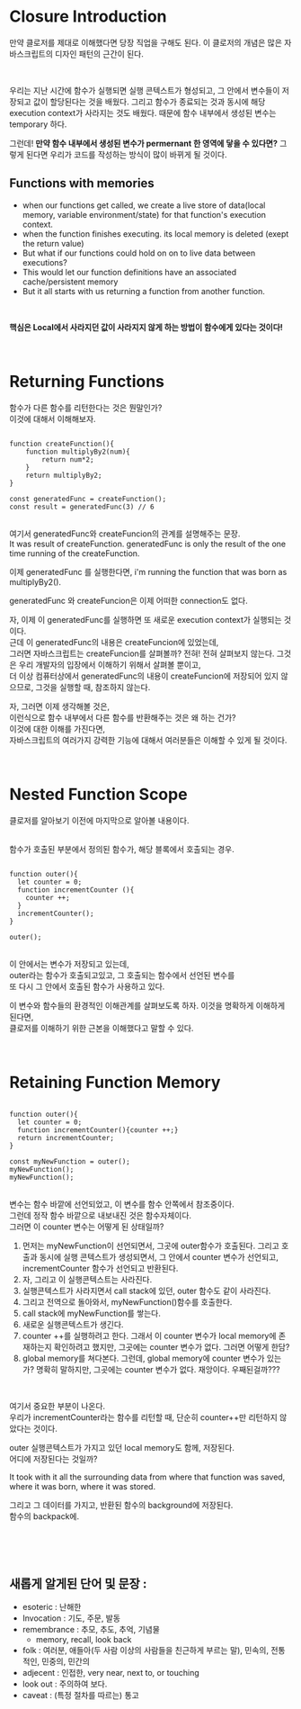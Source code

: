 # Closure Introduction

만약 클로저를 제대로 이해했다면 당장 직업을 구해도 된다.
이 클로저의 개념은 많은 자바스크립트의 디자인 패턴의 근간이 된다.

<br>

우리는 지난 시간에 함수가 실행되면 실행 콘텍스트가 형성되고,
그 안에서 변수들이 저장되고 값이 할당된다는 것을 배웠다.
그리고 함수가 종료되는 것과 동시에 해당 execution context가 사라지는 것도 배웠다.
때문에 함수 내부에서 생성된 변수는 temporary 하다.

그런데!
**만약 함수 내부에서 생성된 변수가 permernant 한 영역에 닿을 수 있다면?**
그렇게 된다면 우리가 코드를 작성하는 방식이 많이 바뀌게 될 것이다.

## Functions with memories

- when our functions get called, we create a live store of data(local memory, variable environment/state) for that function's execution context.
- when the function finishes executing. its local memory is deleted (exept the return value)
- But what if our functions could hold on on to live data between executions?
- This would let our function definitions have an associated cache/persistent memory
- But it all starts with us returning a function from another function.

<br>

**핵심은 Local에서 사라지던 값이 사라지지 않게 하는 방법이 함수에게 있다는 것이다!**

<br>

# Returning Functions

함수가 다른 함수를 리턴한다는 것은 뭔말인가?  
이것에 대해서 이해해보자.

<pre>
<code>
function createFunction(){
    function multiplyBy2(num){
        return num*2;
    }
    return multiplyBy2;
}

const generatedFunc = createFunction();
const result = generatedFunc(3) // 6
</code>
</pre>

여기서 generatedFunc와 createFuncion의 관계를 설명해주는 문장.  
It was result of createFunction.
generatedFunc is only the result of the one time running of the createFunction.

이제 generatedFunc 를 실행한다면,
i'm running the function that was born as multiplyBy2().

generatedFunc 와 createFuncion은 이제 어떠한 connection도 없다.

자, 이제 이 generatedFunc를 실행하면 또 새로운 execution context가 실행되는 것이다.  
근데 이 generatedFunc의 내용은 createFuncion에 있었는데,  
그러면 자바스크립트는 createFuncion를 살펴볼까?
전혀! 전혀 살펴보지 않는다. 그것은 우리 개발자의 입장에서 이해하기 위해서 살펴볼 뿐이고,  
더 이상 컴퓨터상에서 generatedFunc의 내용이 createFuncion에 저장되어 있지 않으므로, 그것을 실행할 때, 참조하지 않는다.

자, 그러면 이제 생각해볼 것은,  
이런식으로 함수 내부에서 다른 함수를 반환해주는 것은 왜 하는 건가?  
이것에 대한 이해를 가진다면,  
자바스크립트의 여러가지 강력한 기능에 대해서 여러분들은 이해할 수 있게 될 것이다.

<br>

# Nested Function Scope

클로저를 알아보기 이전에 마지막으로 알아볼 내용이다.

<br>
함수가 호출된 부분에서 정의된 함수가,  
해당 블록에서 호출되는 경우.

<pre>
<code>
function outer(){
  let counter = 0;
  function incrementCounter (){
    counter ++;
  }
  incrementCounter();
}

outer();
</code>
</pre>

이 안에서는 변수가 저장되고 있는데,  
outer라는 함수가 호출되고있고,
그 호출되는 함수에서 선언된 변수를  
또 다시 그 안에서 호출된 함수가 사용하고 있다.

이 변수와 함수들의 환경적인 이해관계를 살펴보도록 하자.
이것을 명확하게 이해하게 된다면,  
클로저를 이해하기 위한 근본을 이해했다고 말할 수 있다.

<br>

# Retaining Function Memory

<pre>
<code>
function outer(){
  let counter = 0;
  function incrementCounter(){counter ++;}
  return incrementCounter;
}

const myNewFunction = outer();
myNewFunction();
myNewFunction();
</code>
</pre>

변수는 함수 바깥에 선언되었고, 이 변수를 함수 안쪽에서 참조중이다.  
그런데 정작 함수 바깥으로 내보내진 것은 함수자체이다.  
그러면 이 counter 변수는 어떻게 된 상태일까?

1. 먼저는 myNewFunction이 선언되면서, 그곳에 outer함수가 호출된다. 그리고 호출과 동시에 실행 콘텍스트가 생성되면서, 그 안에서 counter 변수가 선언되고, incrementCounter 함수가 선언되고 반환된다.
2. 자, 그리고 이 실행콘텍스트는 사라진다.
3. 실행콘텍스트가 사라지면서 call stack에 있던, outer 함수도 같이 사라진다.
4. 그리고 전역으로 돌아와서, myNewFunction()함수를 호출한다.
5. call stack에 myNewFunction를 쌓는다.
6. 새로운 실행콘텍스트가 생긴다.
7. counter ++를 실행하려고 한다. 그래서 이 counter 변수가 local memory에 존재하는지 확인하려고 했지만, 그곳에는 counter 변수가 없다. 그러면 어떻게 한담?
8. global memory를 쳐다본다. 그런데, global memory에 counter 변수가 있는가? 명확히 말하지만, 그곳에는 counter 변수가 없다. 재앙이다. 우째된걸까???

<br>

여기서 중요한 부분이 나온다.  
우리가 incrementCounter라는 함수를 리턴할 때, 단순히 counter++만 리턴하지 않았다는 것이다.

outer 실행콘텍스트가 가지고 있던 local memory도 함께, 저장된다.  
어디에 저장된다는 것일까?

It took with it all the surrounding data from where that function was saved, where it was born, where it was stored.

그리고 그 데이터를 가지고, 반환된 함수의 background에 저장된다.  
함수의 backpack에.

<br>
<br>
<br>

## 새롭게 알게된 단어 및 문장 :

- esoteric : 난해한
- Invocation : 기도, 주문, 발동
- remembrance : 추모, 추도, 추억, 기념물
  - memory, recall, look back
- folk : 여러분, 애들아(두 사람 이상의 사람들을 친근하게 부르는 말), 민속의, 전통적인, 민중의, 민간의
- adjecent : 인접한, very near, next to, or touching
- look out : 주의하여 보다.
- caveat : (특정 절차를 따르는) 통고
